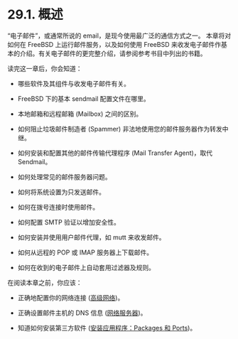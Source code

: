 # 29.1. 概述

“电子邮件”，或通常所说的 email，是现今使用最广泛的通信方式之一。 本章将对如何在 FreeBSD 上运行邮件服务，以及如何使用 FreeBSD 来收发电子邮件作基本的介绍。有关电子邮件的更完整介绍，请参阅参考书目中列出的书籍。

读完这一章后，你会知道：

- 哪些软件及其组件与收发电子邮件有关。

- FreeBSD 下的基本 sendmail 配置文件在哪里。

- 本地邮箱和远程邮箱 (Mailbox) 之间的区别。

- 如何阻止垃圾邮件制造者 (Spammer) 非法地使用您的邮件服务器作为转发中继。

- 如何安装和配置其他的邮件传输代理程序 (Mail Transfer Agent)，取代Sendmail。

- 如何处理常见的邮件服务器问题。

- 如何将系统设置为只发送邮件。

- 如何在拨号连接时使用邮件。

- 如何配置 SMTP 验证以增加安全性。

- 如何安装并使用用户邮件代理，如 mutt 来收发邮件。

- 如何从远程的 POP 或 IMAP 服务器上下载邮件。

- 如何在收到的电子邮件上自动套用过滤器及规则。

在阅读本章之前，你应该：

- 正确地配置你的网络连接 ([高级网络](https://docs.freebsd.org/en/books/handbook/advanced-networking/index.html#advanced-networking))。

- 正确设置邮件主机的 DNS 信息 ([网络服务器](https://docs.freebsd.org/en/books/handbook/network-servers/index.html#network-servers))。

- 知道如何安装第三方软件 ([安装应用程序：Packages 和 Ports](https://docs.freebsd.org/en/books/handbook/ports/index.html#ports))。
